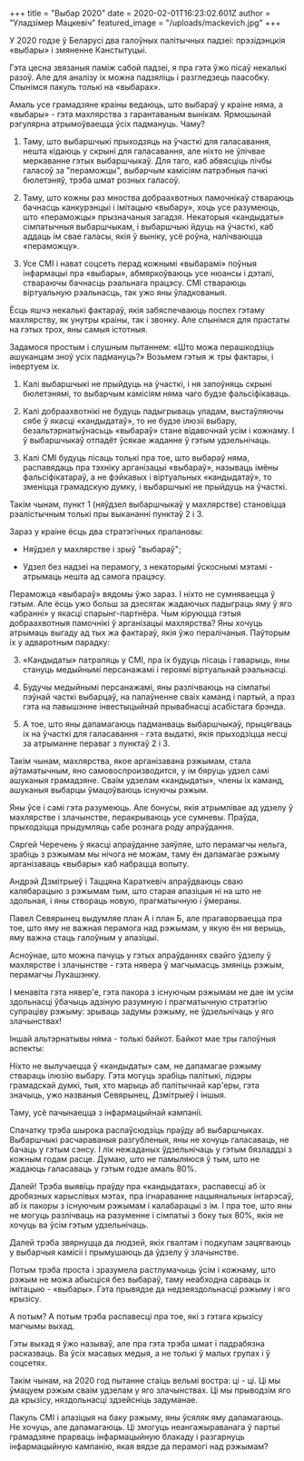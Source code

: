 +++
title = "Выбар 2020"
date = 2020-02-01T16:23:02.601Z
author = "Уладзімер Мацкевіч"
featured_image = "/uploads/mackevich.jpg"
+++

У 2020 годзе ў Беларусі два галоўных палітычных падзеі: прэзідэнцкія «выбары» і змяненне Канстытуцыі.

Гэта цесна звязаныя паміж сабой падзеі, я пра гэта ўжо пісаў некалькі разоў. Але для аналізу іх можна падзяліць і разгледзець паасобку. Спынімся пакуль толькі на «выбарах».

Амаль усе грамадзяне краіны ведаюць, што выбараў у краіне няма, а «выбары» - гэта махлярства з гарантаваным вынікам. Ярмошынай рэгулярна атрымоўваецца ўсіх падмануць. Чаму?

1. Таму, што выбаршчыкі прыходзяць на ўчасткі для галасавання, нешта кідаюць у скрыні для галасавання, але ніхто не ўлічвае меркаванне гэтых выбаршчыкаў. Для таго, каб абвясціць лічбы галасоў за "пераможцы", выбарчым камісіям патрэбныя пачкі бюлетэняў, трэба шмат розных галасоў.

1. Таму, што кожны раз мноства добраахвотных памочнікаў ствараюць бачнасць канкурэнцыі і імітацыю «выбару», хоць усе разумеюць, што «пераможцы» прызначаныя загадзя. Некаторыя «кандыдаты» сімпатычныя выбаршчыкам, і выбаршчыкі йдуць на ўчасткі, каб аддаць ім свае галасы, якія ў выніку, усё роўна, налічваюцца «пераможцу».

1. Усе СМІ і нават соцсеть перад кожнымі «выбарамі» поўныя інфармацыі пра «выбары», абмяркоўваюць усе нюансы і дэталі, ствараючы бачнасць рэальнага працэсу. СМІ ствараюць віртуальную рэальнасць, так ужо яны ўладкованыя.

Ёсць яшчэ некалькі фактараў, якія забяспечваюць поспех гэтаму махлярству, як унутры краіны, так і звонку. Але спынімся для прастаты на гэтых трох, яны самыя істотныя.

Задамося простым і слушным пытаннем: «Што можа перашкодзіць ашуканцам зноў усіх падмануць?» Возьмем гэтыя ж тры фактары, і інвертуем іх.

1. Калі выбаршчыкі не прыйдуць на ўчасткі, і ня запоўняць скрыні бюлетэнямі, то выбарчым камісіям няма чаго будзе фальсіфікаваць.

1. Калі добраахвотнікі не будуць падыгрываць уладам, выстаўляючы сябе ў якасці «кандыдатаў», то не будзе ілюзіі выбару, безальтэрнатыўнасьць «выбараў» стане відавочнай усім і кожнаму. І ў выбаршчыкаў отпадёт ўсякае жаданне ў гэтым удзельнічаць.

1. Калі СМІ будуць пісаць толькі пра тое, што выбараў няма, распавядаць пра тэхніку арганізацыі «выбараў», называць імёны фальсіфікатараў, а не фэйкавых і віртуальных «кандыдатаў», то зменіцца грамадскую думку, і выбаршчыкі не прыйдуць на ўчасткі.

Такім чынам, пункт 1 (няўдзел выбаршчыкаў у махлярстве) становіцца рэалістычным толькі пры выкананні пунктаў 2 i 3.

Зараз у краіне ёсць два стратэгічных прапановы:

- Няўдзел у махлярстве і зрыў "выбараў";

- Удзел без надзеі на перамогу, з некаторымі ўскоснымі мэтамі - атрымаць нешта ад самога працэсу.

Пераможца «выбараў» вядомы ўжо зараз. І ніхто не сумняваецца ў гэтым. Але ёсць ужо больш за дзесятак жадаючых падыграць яму ў яго «абранні» у якасці спарынг-партнёра. Чым кіруюцца гэтыя добраахвотныя памочнікі ў арганізацыі махлярства? Яны хочуць атрымаць выгаду ад тых жа фактараў, якія ўжо пералічаныя. Паўторым іх у адваротным парадку:

3. «Кандыдаты» патрапяць у СМІ, пра іх будуць пісаць і гаварыць, яны стануць медыйнымі персанажамі і героямі віртуальнай рэальнасці.

2. Будучы медыйнымі персанажамі, яны разлічваюць на сімпатыі пэўнай часткі выбарцаў, на папаўненне сваіх каманд і партый, а праз гэта на павышэнне інвестыцыйнай прывабнасці асабістага брэнда.

1. А тое, што яны дапамагаюць падманваць выбаршчыкаў, прыцягваць іх на ўчасткі для галасавання - гэта выдаткі, якія прыходзіцца несці за атрыманне пераваг з пунктаў 2 і 3.

Такім чынам, махлярства, якое арганізавана рэжымам, стала аўтаматычным, яно самовоспроизводится, у ім бяруць удзел самі ашуканыя грамадзяне. Сваім удзелам «кандыдаты», члены іх каманд, ашуканыя выбарцы ўмацоўваюць існуючы рэжым.

Яны ўсе і самі гэта разумеюць. Але бонусы, якія атрымлівае ад удзелу ў махлярстве і злачынстве, перакрываюць усе сумневы. Праўда, прыходзіцца прыдумляць сабе рознага роду апраўдання.

Сяргей Черечень ў якасці апраўданне заяўляе, што перамагчы нельга, зрабіць з рэжымам мы нічога не можам, таму ён дапамагае рэжыму арганізаваць «выбары» каб набрацца вопыту.

Андрэй Дзмітрыеў і Таццяна Караткевіч апраўдваюць сваю калябарацыю з рэжымам тым, што старая апазіцыя ні на што не здольная, і яны створаць новую, прагматычную і ўмераны.

Павел Севярынец выдумляе план А і план Б, але прагаворваецца пра тое, што яму не важная перамога над рэжымам, у якую ён ня верыць, яму важна стаць галоўным у апазіцыі.

Асноўнае, што можна пачуць у гэтых апраўданнях свайго ўдзелу ў махлярстве і злачынстве - гэта нявера ў магчымасць змяніць рэжым, перамагчы Лукашэнку.

І менавіта гэта нявер'е, гэта пакора з існуючым рэжымам не дае ім усім здольнасці ўбачыць адзіную разумную і прагматычную стратэгію супраціву рэжыму: зрываць задумы рэжыму, не ўдзельнічаць у яго злачынствах!

Іншай альтэрнатывы няма - толькі байкот. Байкот мае тры галоўныя аспекты:

Ніхто не вылучаецца ў «кандыдаты» сам, не дапамагае рэжыму ствараць ілюзію выбару. Гэта могуць зрабіць палітыкі, лідэры грамадскай думкі, тыя, хто марыць аб палітычнай кар'еры, гэта значыць, ужо названыя Севярынец, Дзмітрыеў і іншыя.

Таму, усё пачынаецца з інфармацыйнай кампаніі.

Спачатку трэба шырока распаўсюдзіць праўду аб выбаршчыках. Выбаршчыкі расчараваныя разгубленыя, яны не хочуць галасаваць, не бачаць у гэтым сэнсу. І лік нежаданых ўдзельнічаць у гэтым бязладдзі з кожным годам расце. Думаю, што не памыляюся ў тым, што не жадаюць галасаваць у гэтым годзе амаль 80%.

Далей! Трэба выявіць праўду пра «кандыдатах», распавесці аб іх дробязных карыслівых мэтах, пра ігнараванне нацыянальных інтарэсаў, аб іх пакоры з існуючым рэжымам і калабарацыі з ім. І пра тое, што яны не могуць разлічваць на разуменне і сімпатыі з боку тых 80%, якія не хочуць ва ўсім гэтым удзельнічаць.

Далей трэба звярнуцца да людзей, якіх гвалтам і подкупам зацягваюць у выбарчыя камісіі і прымушаюць да ўдзелу ў злачынстве.

Потым трэба проста і зразумела растлумачыць ўсім і кожнаму, што рэжым не можа абысціся без выбараў, таму неабходна сарваць іх імітацыю - «выбары». Гэта прывядзе да недзеяздольнасці рэжыму і яго крызісу.

А потым? А потым трэба распавесці пра тое, які з гэтага крызісу магчымы выхад.

Гэты выхад я ўжо называў, але пра гэта трэба шмат і падрабязна расказваць. Ва ўсіх масавых медыя, а не толькі ў малых групах і ў соцсетях.

Такім чынам, на 2020 год пытанне стаіць вельмі востра: ці - ці. Ці мы ўмацуем рэжым сваім удзелам у яго злачынствах. Ці мы прыводзім яго да крызісу, няздольнасці здзейсніць задуманае.

Пакуль СМІ і апазіцыя на баку рэжыму, яны ўсяляк яму дапамагаюць. Не хочуць, але дапамагаюць. Ці змогуць неангажыраванага ў партыі грамадзяне прарваць інфармацыйную блакаду і разгарнуць інфармацыйную кампанію, якая вядзе да перамогі над рэжымам?
